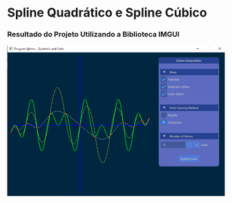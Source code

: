 # Spline Quadrático e Spline Cúbico

### Resultado do Projeto Utilizando a Biblioteca IMGUI

![](splines_resultado.png)
